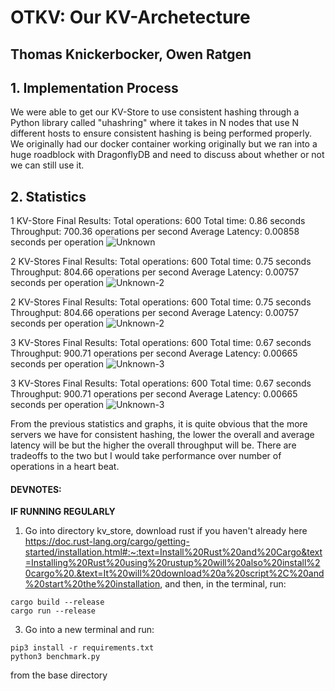 # OTKV: Our KV-Archetecture

## Thomas Knickerbocker, Owen Ratgen

## 1. Implementation Process

We were able to get our KV-Store to use consistent hashing through a Python library called "uhashring" where it takes in N nodes that use N different hosts to ensure consistent hashing is being performed properly. We originally had our docker container working originally but we ran into a huge roadblock with DragonflyDB and need to discuss about whether or not we can still use it.

## 2. Statistics

1 KV-Store Final Results:
Total operations: 600
Total time: 0.86 seconds
Throughput: 700.36 operations per second
Average Latency: 0.00858 seconds per operation
![Unknown](https://github.com/user-attachments/assets/86a1c0a7-d3b1-4ec2-8417-84912365c99d)

2 KV-Stores Final Results:
Total operations: 600
Total time: 0.75 seconds
Throughput: 804.66 operations per second
Average Latency: 0.00757 seconds per operation
![Unknown-2](https://github.com/user-attachments/assets/8b52d8db-5ed6-4615-b5ec-9237af92d232)

2 KV-Stores Final Results:
Total operations: 600
Total time: 0.75 seconds
Throughput: 804.66 operations per second
Average Latency: 0.00757 seconds per operation
![Unknown-2](https://github.com/user-attachments/assets/8b52d8db-5ed6-4615-b5ec-9237af92d232)

3 KV-Stores Final Results:
Total operations: 600
Total time: 0.67 seconds
Throughput: 900.71 operations per second
Average Latency: 0.00665 seconds per operation
![Unknown-3](https://github.com/user-attachments/assets/836ce81e-3181-482d-a766-a880ee0f13ba)

3 KV-Stores Final Results:
Total operations: 600
Total time: 0.67 seconds
Throughput: 900.71 operations per second
Average Latency: 0.00665 seconds per operation
![Unknown-3](https://github.com/user-attachments/assets/836ce81e-3181-482d-a766-a880ee0f13ba)

From the previous statistics and graphs, it is quite obvious that the more servers we have for consistent hashing, the lower the overall and average latency will be but the higher the overall throughput will be. There are tradeoffs to the two but I would take performance over number of operations in a heart beat.

#### DEVNOTES:

**IF RUNNING REGULARLY**

1. Go into directory kv_store, download rust if you haven't already here https://doc.rust-lang.org/cargo/getting-started/installation.html#:~:text=Install%20Rust%20and%20Cargo&text=Installing%20Rust%20using%20rustup%20will%20also%20install%20cargo%20.&text=It%20will%20download%20a%20script%2C%20and%20start%20the%20installation, and then, in the terminal, run:
```
cargo build --release
cargo run --release
```
3. Go into a new terminal and run:
```
pip3 install -r requirements.txt
python3 benchmark.py
```
from the base directory
